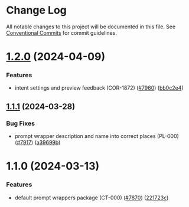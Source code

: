 # Change Log

All notable changes to this project will be documented in this file.
See [Conventional Commits](https://conventionalcommits.org) for commit guidelines.

# [1.2.0](https://github.com/voiceflow/creator-app/compare/@voiceflow/default-prompt-wrappers@1.1.1...@voiceflow/default-prompt-wrappers@1.2.0) (2024-04-09)

### Features

* intent settings and preview feedback (COR-1872) ([#7960](https://github.com/voiceflow/creator-app/issues/7960)) ([bb0c2e4](https://github.com/voiceflow/creator-app/commit/bb0c2e4b2bced1dfb3d474b8a04188fdbeb1a24f))

## [1.1.1](https://github.com/voiceflow/creator-app/compare/@voiceflow/default-prompt-wrappers@1.1.0...@voiceflow/default-prompt-wrappers@1.1.1) (2024-03-28)

### Bug Fixes

* prompt wrapper description and name into correct places (PL-000) ([#7917](https://github.com/voiceflow/creator-app/issues/7917)) ([a39699b](https://github.com/voiceflow/creator-app/commit/a39699bb2527776923c630775d06442875ae4d1e))

# 1.1.0 (2024-03-13)

### Features

* default prompt wrappers package (CT-000) ([#7870](https://github.com/voiceflow/creator-app/issues/7870)) ([221723c](https://github.com/voiceflow/creator-app/commit/221723c262a6d7c69fbd6c8869f3284b196820c9))

